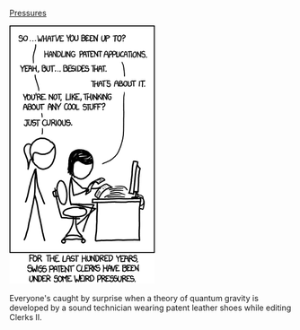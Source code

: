 [Pressures](https://xkcd.com/1067)

![Pressures](./random_comic.png)

Everyone's caught by surprise when a theory of quantum gravity is developed by a sound technician wearing patent leather shoes while editing Clerks II.

